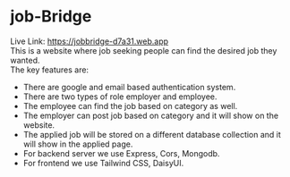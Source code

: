 # job-Bridge
Live Link: https://jobbridge-d7a31.web.app <br>
This is a website where job seeking people can find the desired job they wanted. <br>
The key features are:
* There are google and email based authentication system.
* There are two types of role employer and employee.
* The employee can find the job based on category as well.
* The employer can post job based on category and it will show on the website.
* The applied job will be stored on a different database collection and it will show in the applied page.
* For backend server we use Express, Cors, Mongodb.
* For frontend we use Tailwind CSS, DaisyUI.
  
